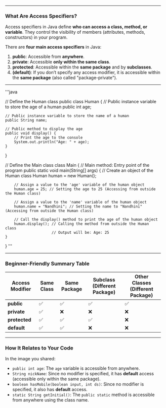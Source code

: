 
---

### **What Are Access Specifiers?**
Access specifiers in Java define **who can access a class, method, or variable**. They control the visibility of members (attributes, methods, constructors) in your program.

There are **four main access specifiers** in Java:
1. **public**: Accessible from **anywhere**.
2. **private**: Accessible **only within the same class**.
3. **protected**: Accessible within the **same package** and by **subclasses**.
4. **(default)**: If you don’t specify any access modifier, it is accessible within the **same package** (also called "package-private").

---
'''java

// Define the Human class
public class Human {
    // Public instance variable to store the age of a human
    public int age;  
    
    // Public instance variable to store the name of a human
    public String name;

    // Public method to display the age
    public void display() {  
        // Print the age to the console
        System.out.println("Age: " + age);
    }
}

// Define the Main class
class Main {
    // Main method: Entry point of the program
    public static void main(String[] args) {
        // Create an object of the Human class
        Human human = new Human();

        // Assign a value to the 'age' variable of the human object
        human.age = 25; // Setting the age to 25 (Accessing from outside the Human class)

        // Assign a value to the 'name' variable of the human object
        human.name = "Nandhini"; // Setting the name to "Nandhini" (Accessing from outside the Human class)

        // Call the display() method to print the age of the human object
        human.display(); // Calling the method from outside the Human class
                         // Output will be: Age: 25
    }
}
'''

---

### **Beginner-Friendly Summary Table**
| Access Modifier | Same Class | Same Package | Subclass (Different Package) | Other Classes (Different Package) |
|------------------|------------|--------------|-------------------------------|------------------------------------|
| **public**       | ✅         | ✅           | ✅                            | ✅                                 |
| **private**      | ✅         | ❌           | ❌                            | ❌                                 |
| **protected**    | ✅         | ✅           | ✅                            | ❌                                 |
| **default**      | ✅         | ✅           | ❌                            | ❌                                 |

---

### **How It Relates to Your Code**
In the image you shared:
- `public int age`: The `age` variable is accessible from anywhere.
- `String nickName`: Since no modifier is specified, it has **default** access (accessible only within the same package).
- `boolean hasMobile(boolean input, int ds)`: Since no modifier is specified, it also has **default** access.
- `static String getInitial()`: The `public static` method is accessible from anywhere using the class name.

